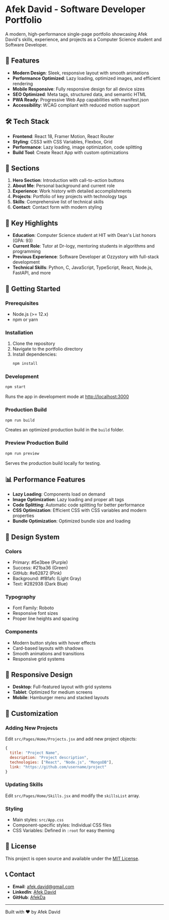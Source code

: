 # Afek David - Software Developer Portfolio

A modern, high-performance single-page portfolio showcasing Afek David's skills, experience, and projects as a Computer Science student and Software Developer.

## 🚀 Features

- **Modern Design**: Sleek, responsive layout with smooth animations
- **Performance Optimized**: Lazy loading, optimized images, and efficient rendering
- **Mobile Responsive**: Fully responsive design for all device sizes
- **SEO Optimized**: Meta tags, structured data, and semantic HTML
- **PWA Ready**: Progressive Web App capabilities with manifest.json
- **Accessibility**: WCAG compliant with reduced motion support

## 🛠️ Tech Stack

- **Frontend**: React 18, Framer Motion, React Router
- **Styling**: CSS3 with CSS Variables, Flexbox, Grid
- **Performance**: Lazy loading, image optimization, code splitting
- **Build Tool**: Create React App with custom optimizations

## 📱 Sections

1. **Hero Section**: Introduction with call-to-action buttons
2. **About Me**: Personal background and current role
3. **Experience**: Work history with detailed accomplishments
4. **Projects**: Portfolio of key projects with technology tags
5. **Skills**: Comprehensive list of technical skills
6. **Contact**: Contact form with modern styling

## 🎯 Key Highlights

- **Education**: Computer Science student at HIT with Dean's List honors (GPA: 93)
- **Current Role**: Tutor at Dr-logy, mentoring students in algorithms and programming
- **Previous Experience**: Software Developer at Ozzystory with full-stack development
- **Technical Skills**: Python, C, JavaScript, TypeScript, React, Node.js, FastAPI, and more

## 🚀 Getting Started

### Prerequisites

- Node.js (>= 12.x)
- npm or yarn

### Installation

1. Clone the repository
2. Navigate to the portfolio directory
3. Install dependencies:
   ```bash
   npm install
   ```

### Development

```bash
npm start
```

Runs the app in development mode at [http://localhost:3000](http://localhost:3000)

### Production Build

```bash
npm run build
```

Creates an optimized production build in the `build` folder.

### Preview Production Build

```bash
npm run preview
```

Serves the production build locally for testing.

## 📊 Performance Features

- **Lazy Loading**: Components load on demand
- **Image Optimization**: Lazy loading and proper alt tags
- **Code Splitting**: Automatic code splitting for better performance
- **CSS Optimization**: Efficient CSS with CSS variables and modern properties
- **Bundle Optimization**: Optimized bundle size and loading

## 🎨 Design System

### Colors
- Primary: #5e3bee (Purple)
- Success: #21ba36 (Green)
- GitHub: #e62872 (Pink)
- Background: #f8fafc (Light Gray)
- Text: #282938 (Dark Blue)

### Typography
- Font Family: Roboto
- Responsive font sizes
- Proper line heights and spacing

### Components
- Modern button styles with hover effects
- Card-based layouts with shadows
- Smooth animations and transitions
- Responsive grid systems

## 📱 Responsive Design

- **Desktop**: Full-featured layout with grid systems
- **Tablet**: Optimized for medium screens
- **Mobile**: Hamburger menu and stacked layouts

## 🔧 Customization

### Adding New Projects

Edit `src/Pages/Home/Projects.jsx` and add new project objects:

```javascript
{
  title: "Project Name",
  description: "Project description",
  technologies: ["React", "Node.js", "MongoDB"],
  link: "https://github.com/username/project"
}
```

### Updating Skills

Edit `src/Pages/Home/Skills.jsx` and modify the `skillsList` array.

### Styling

- Main styles: `src/App.css`
- Component-specific styles: Individual CSS files
- CSS Variables: Defined in `:root` for easy theming

## 📄 License

This project is open source and available under the [MIT License](LICENSE).

## 📞 Contact

- **Email**: afek.david@gmail.com
- **LinkedIn**: [Afek David](https://www.linkedin.com/in/afek-david-221175218/)
- **GitHub**: [AfekDa](https://github.com/AfekDa)

---

Built with ❤️ by Afek David